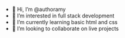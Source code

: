 - 👋 Hi, I’m @authoramy
- 👀 I’m interested in full stack development
- 🌱 I’m currently learning basic html and css
- 💞️ I’m looking to collaborate on live projects

<!---
authoramy/authoramy is a ✨ special ✨ repository because its `README.md` (this file) appears on your GitHub profile.
You can click the Preview link to take a look at your changes.
--->
